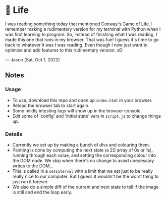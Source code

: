 # 🪸 Life

I was reading something today that mentioned [Conway's Game of Life](https://en.wikipedia.org/wiki/Conway%27s_Game_of_Life). I remember making a rudimentary version for my terminal with Python when I was first learning to program. So, instead of finishing what I was reading, I made this one that runs in my browser. That was fun! I guess it's time to go back to whatever it was I was reading. Even though I now just want to optimize and add features to this rudimentary version. xD

— Jason (Sat, Oct 1, 2022)

## Notes

### Usage

- To use, download this repo and open up `index.html` in your browser.
- Reload the browser tab to start again.
- Some mildly intesting logs will show up in the browser console.
- Edit some of 'config' and 'initial state' vars in `script.js` to change things up.

### Details

- Currently we set up by making a bunch of divs and colouring them.
- Painting is done by computing the next state (a 2D array of 0s or 1s), running through each value, and setting the corresponding colour into the DOM node. We skip when there's no change to avoid unecessary writes to the DOM...
- This is called in a `setInterval` with a limit that we set just to be really really nice to our computer. But I guess it wouldn't be the worst thing to just run it forever.
- We also do a simple diff of the current and next state to tell if the image is still and end the loop early.
